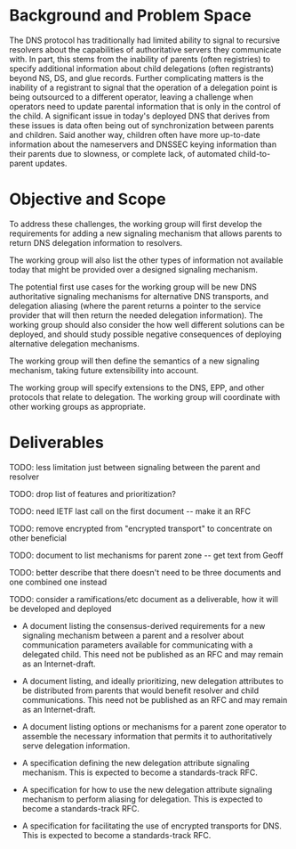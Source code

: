 # Background and Problem Space

The DNS protocol has traditionally had limited ability to signal to recursive resolvers about the capabilities of authoritative servers they communicate with.
In part, this stems from the inability of parents (often registries) to specify additional information about child delegations (often registrants) beyond NS, DS, and glue records.
Further complicating matters is the inability of a registrant to signal that the operation of a delegation point is being outsourced to a different operator, leaving a challenge when operators need to update parental information that is only in the control of the child.
A significant issue in today's deployed DNS that derives from these issues is data often being out of synchronization between parents and children. Said another way, children often have more up-to-date information about the nameservers and DNSSEC keying information than their parents due to slowness, or complete lack, of automated child-to-parent updates.

# Objective and Scope

To address these challenges, the working group will first develop the requirements for adding a new signaling mechanism that allows parents to return DNS delegation information to resolvers.

The working group will also list the other types of information not available today that might be provided over a designed signaling mechanism.

The potential first use cases for the working group will be new DNS authoritative signaling mechanisms for alternative DNS transports,
and delegation aliasing (where the parent returns a pointer to the service provider that will then return the needed delegation information).
The working group should also consider the how well different solutions can be deployed, and should study possible negative consequences of deploying alternative delegation mechanisms.

The working group will then define the semantics of a new signaling mechanism, taking future extensibility into account.

The working group will specify extensions to the DNS, EPP, and other protocols that relate to delegation.
The working group will coordinate with other working groups as appropriate.

# Deliverables

TODO: less limitation just between signaling between the parent and resolver

TODO: drop list of features and prioritization?

TODO: need IETF last call on the first document -- make it an RFC

TODO: remove encrypted from "encrypted transport" to concentrate on other beneficial 

TODO: document to list mechanisms for parent zone -- get text from Geoff

TODO: better describe that there doesn't need to be three documents and one combined one instead

TODO: consider a ramifications/etc document as a deliverable, how it will be developed and deployed

- A document listing the consensus-derived requirements for a new signaling mechanism between a parent and a resolver about communication parameters available for communicating with a delegated child.
This need not be published as an RFC and may remain as an Internet-draft.

- A document listing, and ideally prioritizing, new delegation attributes to be distributed from parents that would benefit resolver and child communications.
This need not be published as an RFC and may remain as an Internet-draft.

- A document listing options or mechanisms for a parent zone operator to assemble the necessary information that permits it to authoritatively serve delegation information.

- A specification defining the new delegation attribute signaling mechanism.
This is expected to become a standards-track RFC.

- A specification for how to use the new delegation attribute signaling mechanism to perform aliasing for delegation.
This is expected to become a standards-track RFC.

- A specification for facilitating the use of encrypted transports for DNS.
This is expected to become a standards-track RFC.

